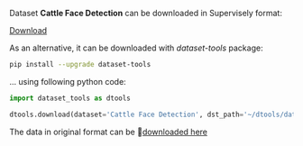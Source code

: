 Dataset **Cattle Face Detection** can be downloaded in Supervisely format:

 [Download](https://assets.supervise.ly/supervisely-supervisely-assets-public/teams_storage/p/R/xz/aSyEjdv5wtrcG1SbLKNc5D7qEAv6I4GhSaiMgnIsxVW0Kvr4fj2vVvbpgzeFrScPdNy76vdSEsR3LKa1IyyzcEVehAjvFskPocO3ioPcYUMOk8RQ1rnFl1neFNMS.tar)

As an alternative, it can be downloaded with *dataset-tools* package:
``` bash
pip install --upgrade dataset-tools
```

... using following python code:
``` python
import dataset_tools as dtools

dtools.download(dataset='Cattle Face Detection', dst_path='~/dtools/datasets/Cattle Face Detection.tar')
```
The data in original format can be 🔗[downloaded here](https://universe.roboflow.com/universidade-federal-de-santa-maria-dbq3m/cattle-face-detection/dataset/1/download)